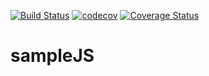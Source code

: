 [![Build Status](https://travis-ci.org/L10n3l/sampleJS.svg?branch=master)](https://travis-ci.org/L10n3l/sampleJS)
[![codecov](https://codecov.io/gh/L10n3l/sampleJS/branch/master/graph/badge.svg)](https://codecov.io/gh/L10n3l/sampleJS)
[![Coverage Status](https://coveralls.io/repos/github/L10n3l/sampleJS/badge.svg?branch=master)](https://coveralls.io/github/L10n3l/sampleJS?branch=master)
# sampleJS
